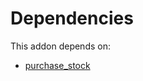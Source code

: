 # Dependencies

This addon depends on:

- [purchase_stock](https://github.com/bringout/oca-ocb-warehouse)
